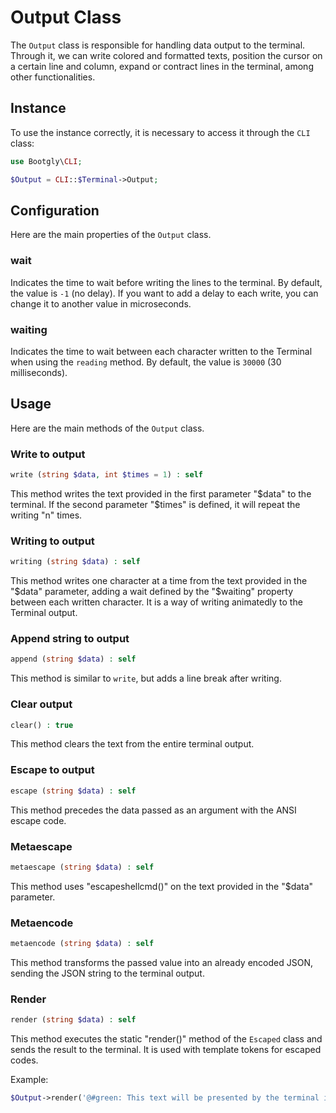# Output Class

The `Output` class is responsible for handling data output to the terminal. Through it, we can write colored and formatted texts, position the cursor on a certain line and column, expand or contract lines in the terminal, among other functionalities.

## Instance

To use the instance correctly, it is necessary to access it through the `CLI` class:

```php
use Bootgly\CLI;

$Output = CLI::$Terminal->Output;
```

## Configuration

Here are the main properties of the `Output` class.

### wait

Indicates the time to wait before writing the lines to the terminal. By default, the value is `-1` (no delay). If you want to add a delay to each write, you can change it to another value in microseconds.

### waiting

Indicates the time to wait between each character written to the Terminal when using the `reading` method. By default, the value is `30000` (30 milliseconds).

## Usage

Here are the main methods of the `Output` class.

### Write to output

```php
write (string $data, int $times = 1) : self
```

This method writes the text provided in the first parameter "$data" to the terminal. If the second parameter "$times" is defined, it will repeat the writing "n" times.

### Writing to output

```php
writing (string $data) : self
```

This method writes one character at a time from the text provided in the "$data" parameter, adding a wait defined by the "$waiting" property between each written character. It is a way of writing animatedly to the Terminal output.

### Append string to output

```php
append (string $data) : self
```

This method is similar to `write`, but adds a line break after writing.

### Clear output

```php
clear() : true
```

This method clears the text from the entire terminal output.

### Escape to output

```php
escape (string $data) : self
```

This method precedes the data passed as an argument with the ANSI escape code.

### Metaescape

```php
metaescape (string $data) : self
```

This method uses "escapeshellcmd()" on the text provided in the "$data" parameter.

### Metaencode

```php
metaencode (string $data) : self
```

This method transforms the passed value into an already encoded JSON, sending the JSON string to the terminal output.

### Render

```php
render (string $data) : self
```

This method executes the static "render()" method of the `Escaped` class and sends the result to the terminal. It is used with template tokens for escaped codes.

Example:

```php
$Output->render('@#green: This text will be presented by the terminal in green color.');
```
